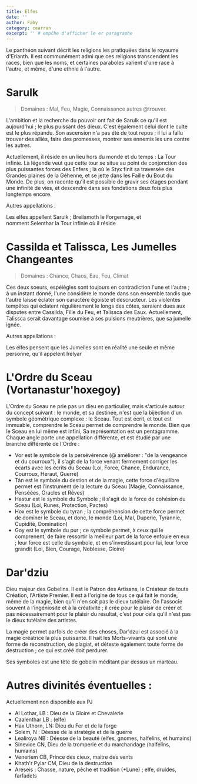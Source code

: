 ```yaml
---
title: Elfes
date: ''
author: Faby
category: cearran
excerpt: '' # empĉhe d'afficher le er paragraphe
---
```


Le panthéon suivant décrit les religions les pratiquées dans le royaume d'Erianth. Il est communément admi que ces religions transcendent les races, bien que les noms, et certaines paraboles varient d'une race à l'autre, et même, d'une ethnie à l'autre.

# Sarulk

> Domaines : Mal, Feu, Magie, Connaissance autres @trouver.

L'ambition et la recherche du pouvoir ont fait de Sarulk ce qu'il est aujourd'hui ; le plus puissant des dieux. C'est également celui dont le culte est le plus répandu. Son ascension n'a pas été de tout repos ; il lui a fallu trouver des alliés, faire des promesses, montrer ses ennemis les uns contre les autres.

Actuellement, il réside en un lieu hors du monde et du temps : La Tour infinie. La légende veut que cette tour se situe au point de conjonction des plus puissantes forces des Enfers ; là où le Styx finit sa traversée des Grandes plaines de la Géhenne, et se jette dans les Faille du Bout du Monde. De plus, on raconte qu'il est possible de gravir ses étages pendant une infinité de vies, et descendre dans ses fondations deux fois plus longtemps encore.

Autres appellations :

Les elfes appellent Sarulk ; Breilamoth le Forgemage, et nomment Selenthar la Tour infinie où il réside

# Cassilda et Talissca, Les Jumelles Changeantes

> Domaines : Chance, Chaos, Eau, Feu, Climat

Ces deux soeurs, espéiègles sont toujours en contradiction l'une et l'autre ; à un instant donné, l'une considère le monde dans son ensemble tandis que l'autre laisse éclater son caractère égoiste et descructeur. Les violentes tempêtes qui éclatent régulièrement le longs des côtes, seraient dues aux disputes entre Cassilda, Fille du Feu, et Talissca des Eaux. Actuellement, Talissca serait davantage soumise à ses pulsions meutrières, que sa jumelle ignée.

Autres appellations :

Les elfes pensent que les Jumelles sont en réalité une seule et même personne, qu'il appelent Irelyar

# L'Ordre du Sceau (Vortanastur'hoxegoy)

L'Ordre du Sceau ne prie pas un dieu en particulier, mais s'articule autour du concept suivant : le monde, et sa destinée, n'est que la bijection d'un symbole géométrique complexe : le Sceau. Tout est écrit, et tout est immuable, comprendre le Sceau permet de comprendre le monde. Bien que le Sceau en lui même est infini, Sa représentation est un pentagramme. Chaque angle porte une appellation différente, et est étudié par une branche différente de l'Ordre :

- Vor est le symbole de la persévérence (@ améliorer : "de la vengeance et du courroux"), il s'agit de la force venant fermement corriger les écarts avec les écrits du Sceau (Loi, Force, Chance, Endurance, Courroux, Heraut, Guerre)
- Tán est le symbole du destion et de la magie, cette force d'équilibre permet est l'instrument de la lecture du Sceau (Magie, Connaissance, Penséées, Oracles et Rêves)
- Hastur est le symbole du Symbole ; il s'agit de la force de cohésion du Sceau (Loi, Runes, Protection, Pactes)
- Hox est le symbole du tyran ; la compréhension de cette force permet de dominer le Sceau, et donc, le monde (Loi, Mal, Duperie, Tyrannie, Cupidité, Domination)
- Goy est le symbole du pur ; ce symbole permet, à ceux qui le comprenent, de faire ressortir la meilleur part de la force enfouie en eux ; leur force est celle du symbole, et en s'investissant pour lui, leur force grandit (Loi, Bien, Courage, Noblesse, Gloire)

# Dar'dziu

Dieu majeur des Gobelins. Il est le Patron des Artisans, le Créateur de toute Création, l'Artiste Premier. Il est à l'origine de tous ce qui fait le monde, même de la magie, bien qu'il n'en soit pas le dieux tutélaire. On l'associe souvent à l'ingéniosité et à la créativité ; il crée pour le plaisir de créer et pas nécessairement pour le plaisir du résultat, c'est pour cela qu'il n'est pas le dieux tutélaire des artistes.

La magie permet parfois de créer des choses, Dar'dzui est associé à la magie créatrice la plus puissante. Il hait les Morts-vivants qui sont une forme de reconstruction, de plagiat, et déteste également toute forme de destruction ; ce qui est créé doit perdurer.

Ses symboles est une tête de gobelin méditant par dessus un marteau. 

# Autres divinités éventuelles :

Actuellement non disponible aux PJ

- Al Lothar, LB : Dieu de la Gloire et Chevalerie
- Caalenthar LB : (elfe)
- Hax Uthorn, LN: Dieu du Fer et de la forge
- Solem, N : Déesse de la stratégie et de la guerre
- Lealiroya NB : Déesse de la beauté (elfes, gnomes, halfelins, et humains)
- Sinevice CN, Dieu de la tromperie et du marchandage (halfelins, humains)
- Veneriem CB, Prince des cieux, maitre des vents
- Khath'r Pylar CM, Dieu de la destruction
- Areseis : Chasse, nature, pêche et tradition (+Lune) ; elfe, druides, farfadets